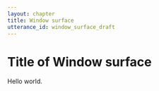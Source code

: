 ```yaml
---
layout: chapter
title: Window surface
utterance_id: window_surface_draft
---
```


# Title of Window surface

Hello world.
